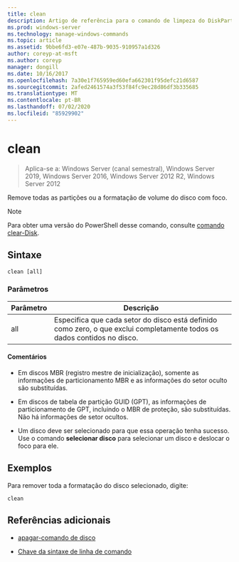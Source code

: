 ```yaml
---
title: clean
description: Artigo de referência para o comando de limpeza do DiskPart, que remove todas as partições ou a formatação de volume do disco com foco.
ms.prod: windows-server
ms.technology: manage-windows-commands
ms.topic: article
ms.assetid: 9bbe6fd3-e07e-487b-9035-910957a1d326
author: coreyp-at-msft
ms.author: coreyp
manager: dongill
ms.date: 10/16/2017
ms.openlocfilehash: 7a30e1f765959ed60efa662301f95defc21d6587
ms.sourcegitcommit: 2afed2461574a3f53f84fc9ec28d86df3b335685
ms.translationtype: MT
ms.contentlocale: pt-BR
ms.lasthandoff: 07/02/2020
ms.locfileid: "85929902"
---
```

# <a name="clean"></a>clean

> Aplica-se a: Windows Server (canal semestral), Windows Server 2019, Windows Server 2016, Windows Server 2012 R2, Windows Server 2012

Remove todas as partições ou a formatação de volume do disco com foco.

>[!NOTE]
> Para obter uma versão do PowerShell desse comando, consulte [comando clear-Disk](https://docs.microsoft.com/powershell/module/storage/clear-disk).

## <a name="syntax"></a>Sintaxe

```
clean [all]
```

### <a name="parameters"></a>Parâmetros

| Parâmetro | Descrição |
| --------- | ----------- |
| all | Especifica que cada setor do disco está definido como zero, o que exclui completamente todos os dados contidos no disco. |

#### <a name="remarks"></a>Comentários

- Em discos MBR (registro mestre de inicialização), somente as informações de particionamento MBR e as informações do setor oculto são substituídas.

- Em discos de tabela de partição GUID (GPT), as informações de particionamento de GPT, incluindo o MBR de proteção, são substituídas. Não há informações de setor ocultos.

- Um disco deve ser selecionado para que essa operação tenha sucesso. Use o comando **selecionar disco** para selecionar um disco e deslocar o foco para ele.

## <a name="examples"></a>Exemplos

Para remover toda a formatação do disco selecionado, digite:

```
clean
```

## <a name="additional-references"></a>Referências adicionais

- [apagar-comando de disco](https://docs.microsoft.com/powershell/module/storage/clear-disk)

- [Chave da sintaxe de linha de comando](command-line-syntax-key.md)
